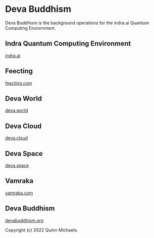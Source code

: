 # Deva Buddhism

Deva Buddhism is the background operations for the indra.ai Quantum Computing Enviornment. 

## Indra Quantum Computing Environment

[indra.ai](https://indra.ai)

## Feecting

[feecting.com](https://feecting.com)

## Deva World 

[deva.world](https://deva.world)

## Deva Cloud

[deva.cloud](https://deva.cloud)

## Deva Space
[deva.space](https://deva.space)

## Vamraka 

[vamraka.com](https://vamraka.com)

## Deva Buddhism
[devabuddhism.org](https://devabuddhism.org)

Copyright (c) 2022 Quinn Michaels.
